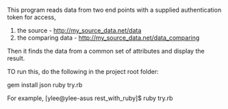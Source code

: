 
This program reads data from two end points with a supplied authentication token for access,

1. the source - http://my_source_data.net/data
2. the comparing data - http://my_source_data.net/data_comparing

Then it finds the data from a common set of attributes and display the result.

TO run this, do the following in the project root folder:

gem install json
ruby try.rb

For example, 
[ylee@ylee-asus rest_with_ruby]$ ruby try.rb


